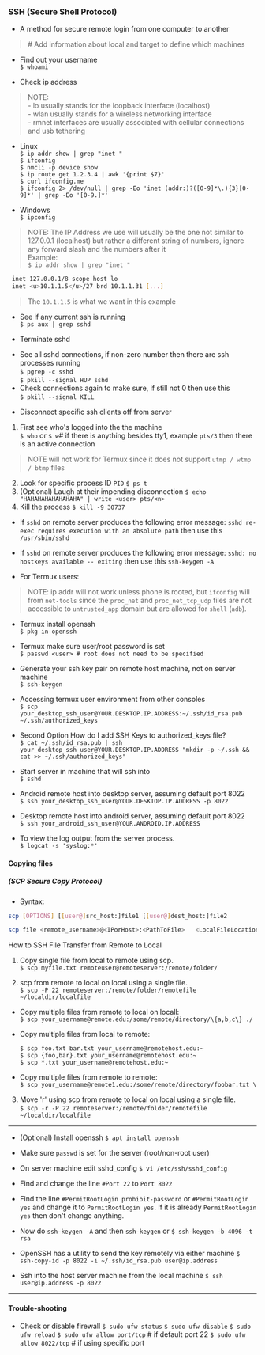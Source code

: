 ### SSH (Secure Shell Protocol)  
- A method for secure remote login from one computer to another
> \# Add information about local and target to define which machines

* Find out your username  
`$ whoami`  

* Check ip address  
> NOTE:  
    - lo usually stands for the loopback interface (localhost)  
    - wlan usually stands for a wireless networking interface  
    - rmnet interfaces are usually associated with cellular connections and usb tethering  
  * Linux  
`$ ip addr show | grep "inet "`  
`$ ifconfig`  
`$ nmcli -p device show`  
`$ ip route get 1.2.3.4 | awk '{print $7}'`  
`$ curl ifconfig.me`  
`$ ifconfig 2> /dev/null | grep -Eo 'inet (addr:)?([0-9]*\.){3}[0-9]*' | grep -Eo '[0-9.]*'`


  * Windows  
`$ ipconfig`  
> NOTE: The IP Address we use will usually be the one not similar to 127.0.0.1 (localhost) but rather a different string of numbers, ignore any forward slash and the numbers after it  
> Example:  
> `$ ip addr show | grep "inet "`
```bash
 inet 127.0.0.1/8 scope host lo  
 inet <u>10.1.1.5</u>/27 brd 10.1.1.31 [...]  
```
> The `10.1.1.5` is what we want in this example  

* See if any current ssh is running  
`$ ps aux | grep sshd`  

* Terminate sshd
- See all sshd connections, if non-zero number then there are ssh processes running  
`$ pgrep -c sshd`  
`$ pkill --signal HUP sshd`  
- Check connections again to make sure, if still not 0 then use this  
`$ pkill --signal KILL`  

* Disconnect specific ssh clients off from server  
1. First see who's logged into the the machine  
`$ who` or `$ w`# if there is anything besides tty1, example `pts/3` then there is an active connection 
> NOTE will not work for Termux since it does not support `utmp / wtmp / btmp` files
2. Look for specific process ID `PID`
`$ ps t`  
3. (Optional) Laugh at their impending disconnection
`$ echo "HAHAHAHAHAHAHAHA" | write <user> pts/<n>`
4. Kill the process
`$ kill -9 30737`  



* If `sshd` on remote server produces the following error message: `sshd re-exec requires execution with an absolute path` then use this `/usr/sbin/sshd`  
* If `sshd` on remote server produces the following error message: `sshd: no hostkeys available -- exiting` then use this `ssh-keygen -A`

* For Termux users:
> NOTE: ip addr will not work unless phone is rooted, but `ifconfig` will from `net-tools` since the `proc_net` and `proc_net_tcp_udp` files are not accessible to `untrusted_app` domain but are allowed for `shell` (`adb`).
* Termux install openssh  
`$ pkg in openssh`  

* Termux make sure user/root password is set  
`$ passwd <user> # root does not need to be specified`  

* Generate your ssh key pair on remote host machine, not on server machine  
`$ ssh-keygen`  

* Accessing termux user environment from other consoles  
`$ scp your_desktop_ssh_user@YOUR.DESKTOP.IP.ADDRESS:~/.ssh/id_rsa.pub ~/.ssh/authorized_keys`  

* Second Option How do I add SSH Keys to authorized_keys file?  
`$ cat ~/.ssh/id_rsa.pub | ssh your_desktop_ssh_user@YOUR.DESKTOP.IP.ADDRESS "mkdir -p ~/.ssh && cat >> ~/.ssh/authorized_keys"`  

* Start server in machine that will ssh into  
`$ sshd`  


* Android remote host into desktop server, assuming default port 8022  
`$ ssh your_desktop_ssh_user@YOUR.DESKTOP.IP.ADDRESS -p 8022`  

* Desktop remote host into android server, assuming default port 8022  
`$ ssh your_android_ssh_user@YOUR.ANDROID.IP.ADDRESS`  

* To view the log output from the server process.  
`$ logcat -s 'syslog:*'`  


#### Copying files  
##### (SCP Secure Copy Protocol)  
- Syntax:  
```bash
scp [OPTIONS] [[user@]src_host:]file1 [[user@]dest_host:]file2
```
```bash
scp file <remote_username>@<IPorHost>:<PathToFile>   <LocalFileLocation>
```

How to SSH File Transfer from Remote to Local
1. Copy single file from local to remote using scp.  
`$ scp myfile.txt remoteuser@remoteserver:/remote/folder/`  

2. scp from remote to local on local using a single file.  
`$ scp -P 22 remoteserver:/remote/folder/remotefile ~/localdir/localfile`  

* Copy multiple files from remote to local on locall:  
`$ scp your_username@remote.edu:/some/remote/directory/\{a,b,c\} ./`  

* Copy multiple files from local to remote:  

  `$ scp foo.txt bar.txt your_username@remotehost.edu:~`  
  `$ scp {foo,bar}.txt your_username@remotehost.edu:~`  
  `$ scp *.txt your_username@remotehost.edu:~`  

* Copy multiple files from remote to remote:  
  `$ scp your_username@remote1.edu:/some/remote/directory/foobar.txt \`

3. Move 'r' using scp from remote to local on local using a single file.  
`$ scp -r -P 22 remoteserver:/remote/folder/remotefile ~/localdir/localfile`  

- - -

- (Optional) Install openssh
`$ apt install openssh`

- Make sure `passwd` is set for the server (root/non-root user)

- On server machine edit sshd_config
`$ vi /etc/ssh/sshd_config`

- Find and change the line `#Port 22` to `Port 8022`  
- Find the line `#PermitRootLogin prohibit-password` or `#PermitRootLogin yes`  and change it to `PermitRootLogin yes`. If it is already `PermitRootLogin yes` then don't change anything.
- Now do `ssh-keygen -A` and then `ssh-keygen` 
 or 
 `$ ssh-keygen -b 4096 -t rsa`

- OpenSSH has a utility to send the key remotely via either machine 
`$ ssh-copy-id -p 8022 -i ~/.ssh/id_rsa.pub user@ip.address`

- Ssh into the host server machine from the local machine
`$ ssh user@ip.address -p 8022`


- - -

#### Trouble-shooting
- Check or disable firewall
`$ sudo ufw status`
`$ sudo ufw disable`
`$ sudo ufw reload`
`$ sudo ufw allow port/tcp` # if default port 22
`$ sudo ufw allow 8022/tcp` # if using specific port

